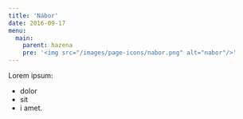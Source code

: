 ```yaml
---
title: 'Nábor'
date: 2016-09-17
menu:
  main:
    parent: hazena
    pre: '<img src="/images/page-icons/nabor.png" alt="nabor"/>'
---
```


Lorem ipsum:
* dolor
* sit
* i amet.